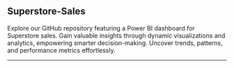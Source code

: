 ## Superstore-Sales
Explore our GitHub repository featuring a Power BI dashboard for Superstore sales. Gain valuable insights through dynamic visualizations and analytics, empowering smarter decision-making. Uncover trends, patterns, and performance metrics effortlessly.

<hr>


